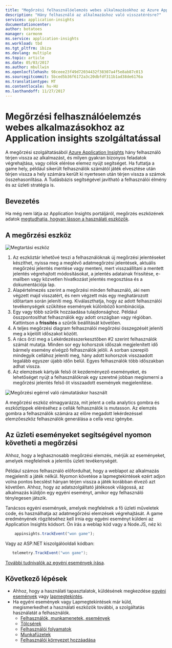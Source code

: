 ```yaml
---
title: "Megőrzési felhasználóelemzés webes alkalmazásokhoz az Azure Application insights szolgáltatással |} Microsoft docs"
description: "Hány felhasználó az alkalmazáshoz való visszatérésre?"
services: application-insights
documentationcenter: 
author: botatoes
manager: carmonm
ms.service: application-insights
ms.workload: tbd
ms.tgt_pltfrm: ibiza
ms.devlang: multiple
ms.topic: article
ms.date: 05/03/2017
ms.author: mbullwin
ms.openlocfilehash: 98ceee23f49d72034432f38307a4f5e8ab87c013
ms.sourcegitcommit: 5bced5b36f6172a3c20dbfdf311b1ad38de6176a
ms.translationtype: MT
ms.contentlocale: hu-HU
ms.lasthandoff: 11/27/2017
---
```

# <a name="user-retention-analysis-for-web-applications-with-application-insights"></a>Megőrzési felhasználóelemzés webes alkalmazásokhoz az Application insights szolgáltatással

A megőrzési szolgáltatásából [Azure Application Insights](app-insights-overview.md) hány felhasználó térjen vissza az alkalmazást, és milyen gyakran bizonyos feladatok végrehajtása, vagy célok elérése elemez nyújt segítséget. Ha futtatja a game hely, például sikerült felhasználók számától játék elvesztése után térjen vissza a hely számára került ki nyertesen után térjen vissza a számok összehasonlítása. A Tudásbázis segítségével javítható a felhasználói élmény és az üzleti stratégia is.

## <a name="get-started"></a>Bevezetés

Ha még nem látja az Application Insights portáljáról, megőrzés eszközének adatok [megtudhatja, hogyan lásson a használati eszközök](app-insights-usage-overview.md).

## <a name="the-retention-tool"></a>A megőrzési eszköz

![Megtartási eszköz](./media/app-insights-usage-retention/retention.png)

1. Az eszköztár lehetővé teszi a felhasználóknak új megőrzési jelentéseket készíthet, nyissa meg a meglévő adatmegőrzési jelentések, aktuális megőrzési jelentés mentése vagy menteni, mert visszaállítani a mentett jelentés végrehajtott módosításokat, a jelentés adatainak frissítése, e-mailben vagy közvetlen hivatkozást jelentés megosztása és a dokumentációja lap. 
2. Alapértelmezés szerint a megőrzési minden felhasználó, aki nem végzett majd visszatért, és nem végzett más egy meghatározott időtartam során jeleníti meg. Kiválaszthatja, hogy az adott felhasználói tevékenységek szűkítése események különböző kombinációja.
3. Egy vagy több szűrők hozzáadása tulajdonsághoz. Például összpontosíthat felhasználók egy adott országban vagy régióban. Kattintson a **frissítés** a szűrők beállítását követően. 
4. A teljes megőrzési diagram felhasználói megőrzési összegzését jeleníti meg a kijelölt időszakot között. 
5. A rács őrzi meg a Lekérdezésszerkesztőben #2 szerint felhasználók számát mutatja. Minden sor egy kohorszok időszak megjelenített idő bármely esemény elvégző felhasználók jelöli. A sorban szereplő mindegyik cellához jeleníti meg, hány adott kohorszok visszaadott legalább egyszer újabb időn belül. Egyes felhasználók több időszakban adhat vissza. 
6. Az elemzések kártyák felső öt kezdeményező eseményeket, és lehetőséget nyújt a felhasználóknak egy szeretné jobban megismerni a megőrzési jelentés felső öt visszaadott események megjelenítése. 

![Megőrzési egérrel való rámutatáskor használt](./media/app-insights-usage-retention/hover.png)

A megőrzési eszköz elmagyarázza, mit jelent a cella analytics gombra és eszköztippek eléréséhez a cellák felhasználók is mutasson. Az elemzés gombra a felhasználók számára az előre megadott lekérdezéssel elemzőeszköz felhasználók generálása a cella vesz igénybe. 

## <a name="use-business-events-to-track-retention"></a>Az üzleti eseményeket segítségével nyomon követheti a megőrzési

Ahhoz, hogy a leghasznosabb megőrzési elemzés, mérjük az eseményeket, amelyek megfelelnek a jelentős üzleti tevékenységét. 

Például számos felhasználó előfordulhat, hogy a weblapot az alkalmazás megjeleníti a játék nélkül. Nyomon követése a lapmegtekintések ezért adjon volna pontos becslést hányan térjen vissza a játék korábban élvező azt követően. Ahhoz, hogy az adatszolgáltató játékosok világossá, az alkalmazás küldjön egy egyéni eseményt, amikor egy felhasználó ténylegesen játszik.  

Tanácsos egyéni események, amelyek megfelelnek a fő üzleti műveletek code, és használhatja az adatmegőrzési elemzések végrehajtását. A game eredményének rögzítéséhez kell írnia egy egyéni eseményt küldeni az Application Insights kódsort. Ön írás a weblap kód vagy a Node.JS, néz ki:

```JavaScript
    appinsights.trackEvent("won game");
```

Vagy az ASP.NET kiszolgálóoldali kódban:

```C#
   telemetry.TrackEvent("won game");
```

[További tudnivalók az egyéni események írása](app-insights-api-custom-events-metrics.md#trackevent).


## <a name="next-steps"></a>Következő lépések
- Ahhoz, hogy a használati tapasztalatok, küldésének megkezdése [egyéni események](https://docs.microsoft.com/azure/application-insights/app-insights-api-custom-events-metrics#trackevent) vagy [lapmegtekintés](https://docs.microsoft.com/azure/application-insights/app-insights-api-custom-events-metrics#page-views).
- Ha egyéni események vagy Lapmegtekintések már küld, megismerkedhet a használati eszközök további, a szolgáltatás használatát a felhasználók.
    - [Felhasználók, munkamenetek, események](app-insights-usage-segmentation.md)
    - [Tölcsérek](usage-funnels.md)
    - [Felhasználói folyamatok](app-insights-usage-flows.md)
    - [Munkafüzetek](app-insights-usage-workbooks.md)
    - [Felhasználói környezet hozzáadása](app-insights-usage-send-user-context.md)


